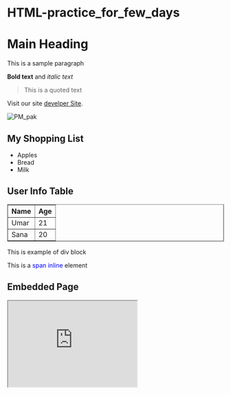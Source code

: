 # HTML-practice_for_few_days
<!DOCTYPE html>
<html lang="en">
<head>
  <title>simple page</title>
</head>
<body>

  <!-- Headings and paragraph -->
  <h1>Main Heading</h1>
  <p>This is a sample paragraph</p>

  <!-- Text formatting and quotations -->
  <p><strong>Bold text</strong> and <em>italic text</em></p>
  <blockquote>This is a quoted text</blockquote>

  <!-- Link -->
  <p>Visit our site <a href="https://www.dev.com">develper Site</a>.</p>

  <!-- Image -->
  <img src="https://via.pm.com" alt="PM_pak">

  <!-- List -->
  <h2>My Shopping List</h2>
  <ul>
    <li>Apples</li>
    <li>Bread</li>
    <li>Milk</li>
  </ul>

  <!-- Table -->
  <h2>User Info Table</h2>
  <table border="1">
    <tr>
      <th>Name</th>
      <th>Age</th>
    </tr>
    <tr>
      <td>Umar</td>
      <td>21</td>
    </tr>
    <tr>
      <td>Sana</td>
      <td>20</td>
    </tr>
  </table>

  <!-- Block vs inline -->
  <div>This is example of div block</div>
  <p>This is a <span style="color: blue;">span inline</span> element</p>

  <!-- Iframe -->
  <h2>Embedded Page</h2>
  <iframe 
    src="https://www.dev.com" 
    title="Embedded Example" 
    width="300" height="200">
  </iframe>

</body>
</html>
